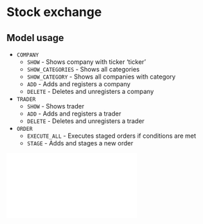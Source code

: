 # Stock exchange


## Model usage
* `COMPANY`
    * `SHOW` - Shows company with ticker ‘ticker’
    * `SHOW_CATEGORIES` - Shows all categories
    * `SHOW_CATEGORY` - Shows all companies with category
    * `ADD` - Adds and registers a company
    * `DELETE` - Deletes and unregisters a company
* `TRADER`
    * `SHOW` - Shows trader
    * `ADD` - Adds and registers a trader
    * `DELETE` - Deletes and unregisters a trader
* `ORDER`
    * `EXECUTE_ALL` - Executes staged orders if conditions are met
    * `STAGE` - Adds and stages a new order

![](./ExchangeUML-1.pdf)

